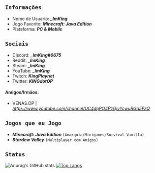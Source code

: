 ## ``Informações``
- Nome de Usuario: __*_ImKing*__
- Jogo Favorito: __*Minecraft: Java Edition*__
- Plataforma: __*PC & Mobile*__
## ``Sociais``
- Discord: __*_ImKing#6675*__
- Reddit: __*_ImKing*__
- Steam: __*_ImKing*__
- YouTube: __*_ImKing*__
- Twitch: __*KingPlaynet*__
- Twitter: __*KINGdotOP*__
#### Amigos/Irmãos: 
- VENAS.OP | _https://www.youtube.com/channel/UC4dqPO4PzGjvYcwuRGa5FzQ_
## ``Jogos que eu Jogo``
- __*Minecraft: Java Edition*__ ``(Anarquia/Minigames/Survival Vanilla)``
- __*Stardew Valley*__ ``(Multiplayer com Amigos)``
## ``Status``
![Anurag's GitHub stats](https://github-readme-stats.vercel.app/api?username=ImKing-github&show_icons=true&theme=radical) 
[![Top Langs](https://github-readme-stats.vercel.app/api/top-langs/?username=ImKing-github&layout=compact)](https://github.com/ImKing-github/github-readme-stats)
<!--
**ImKing-github/ImKing-github** is a ✨ _special_ ✨ repository because its `README.md` (this file) appears on your GitHub profile.

Here are some ideas to get you started:

- 🔭 I’m currently working on ...
- 🌱 I’m currently learning ...
- 👯 I’m looking to collaborate on ...
- 🤔 I’m looking for help with ...
- 💬 Ask me about ...
- 📫 How to reach me: ...
- 😄 Pronouns: ...
- ⚡ Fun fact: ...
-->
